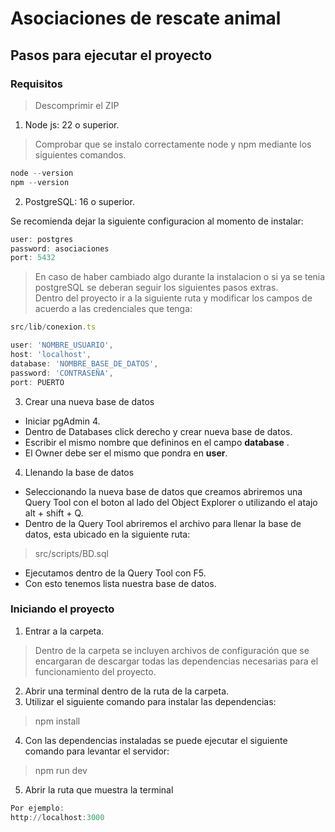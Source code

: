 # Asociaciones de rescate animal

## Pasos para ejecutar el proyecto

### Requisitos

> Descomprimir el ZIP 

1. Node js: 22 o superior.

> Comprobar que se instalo correctamente node y npm mediante los siguientes comandos.

```powershell
node --version
npm --version
```

2. PostgreSQL: 16 o superior. 

Se recomienda dejar la siguiente configuracion al momento de instalar:

```powershell
user: postgres
password: asociaciones
port: 5432
``` 

> En caso de haber cambiado algo durante la instalacion o si ya se tenia postgreSQL se deberan seguir los siguientes pasos extras.  
Dentro del proyecto ir a la siguiente ruta y modificar los campos de acuerdo a las credenciales que tenga:

```ts
src/lib/conexion.ts

user: 'NOMBRE_USUARIO',
host: 'localhost',
database: 'NOMBRE_BASE_DE_DATOS',
password: 'CONTRASEÑA',
port: PUERTO
```
3. Crear una nueva base de datos
-  Iniciar pgAdmin 4.  
-  Dentro de Databases click derecho y crear nueva base de datos.
- Escribir el mismo nombre que defininos en el campo __database__ .
- El Owner debe ser el mismo que pondra en __user__.

4. Llenando la base de datos
- Seleccionando la nueva base de datos que creamos abriremos una Query Tool con el boton al lado del Object Explorer o utilizando el atajo alt + shift + Q.
- Dentro de la Query Tool abriremos el archivo para llenar la base de datos, esta ubicado en la siguiente ruta:
> src/scripts/BD.sql
- Ejecutamos dentro de la Query Tool con F5.
- Con esto tenemos lista nuestra base de datos.


### Iniciando el proyecto

1. Entrar a la carpeta.
> Dentro de la carpeta se incluyen archivos de configuración que se encargaran de descargar todas las dependencias necesarias para el funcionamiento del proyecto.
2. Abrir una terminal dentro de la ruta de la carpeta.
3. Utilizar el siguiente comando para instalar las dependencias:
> npm install 
4. Con las dependencias instaladas se puede ejecutar el siguiente comando para levantar el servidor:

> npm run dev

5. Abrir la ruta que muestra la terminal

```powershell
Por ejemplo:
http://localhost:3000
```
